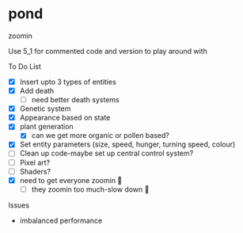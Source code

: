 # pond
zoomin

Use 5_1 for commented code and version to play around with

To Do List

- [x] Insert upto 3 types of entities
- [x] Add death
  - [ ] need better death systems
- [x] Genetic system
- [x] Appearance based on state
- [x] plant generation
  - [x] can we get more organic or pollen based?
- [x] Set entity parameters (size, speed, hunger, turning speed, colour)
- [ ] Clean up code-maybe set up central control system?
- [ ] Pixel art?
- [ ] Shaders?
- [x] need to get everyone zoomin 🚀
  - [ ] they zoomin too much-slow down 🛑

Issues
- imbalanced performance

